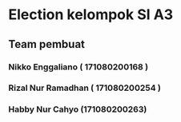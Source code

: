 # Election kelompok SI A3

## Team pembuat

### Nikko Enggaliano ( 171080200168 )
### Rizal Nur Ramadhan ( 171080200254 )
### Habby Nur Cahyo (171080200263)
